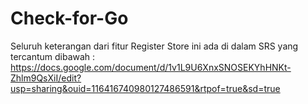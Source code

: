 # Check-for-Go
Seluruh keterangan dari fitur Register Store ini ada di dalam SRS yang tercantum dibawah :
https://docs.google.com/document/d/1v1L9U6XnxSNOSEKYhHNKt-Zhlm9QsXiI/edit?usp=sharing&ouid=116416740980127486591&rtpof=true&sd=true